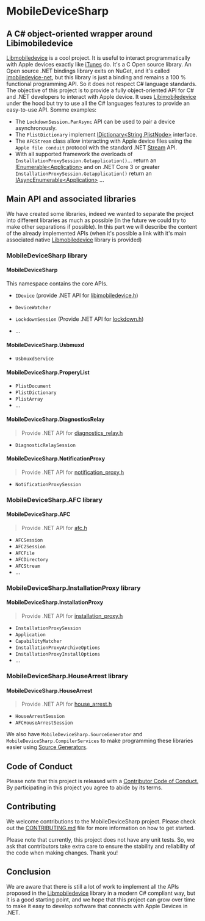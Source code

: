 # MobileDeviceSharp
## A C# object-oriented wrapper around Libimobiledevice
[Libmobiledevice](https://libimobiledevice.org/) is a cool project. It is useful to interact programmatically with Apple devices exactly like [iTunes](https://www.apple.com/itunes) do. It's a C Open source library. An Open source .NET bindings library exits on NuGet, and it's called [imobiledevice-net](https://www.nuget.org/packages/imobiledevice-net), but this library is just a binding and remains a 100 % functional programming API. So it does not respect C# language standards.
The objective of this project is to provide a fully object-oriented API for C# and .NET developers to interact with Apple device. It uses [Libimobiledevice](https://libimobiledevice.org) under the hood but try to use all the C# languages features to provide an easy-to-use API.
Somme examples:

- The `LockdownSession.ParAsync` API can be used to pair a device asynchronously.
- The `PlistDictionary` implement [IDictionary<String,PlistNode>](https://docs.microsoft.com/dotnet/api/system.collections.generic.idictionary-2) interface.
- The `AFCStream` class allow interacting with Apple device files using the `Apple file conduit` protocol with the standard .NET [Stream](https://docs.microsoft.com/dotnet/api/system.io.stream) API.
- With all supported framework the overloads of `InstallationProxySession.Getapplication()`... return an [IEnumerable&lt;Application&gt;](https://learn.microsoft.com/dotnet/api/system.collections.generic.ienumerable-1) and on .NET Core 3 or greater `InstallationProxySession.Getapplication()` return an [IAsyncEnumerable&lt;Application&gt;](https://learn.microsoft.com/dotnet/api/system.collections.generic.iasyncenumerable-1)
…

## Main API and associated libraries
We have created some libraries, indeed we wanted to separate the project into different libraries as much as possible (in the future we could try to make other separations if possible). In this part we will describe the content of the already implemented APIs (when it's possible a link with it's main associated native [Libmobiledevice](https://libimobiledevice.org/) library is provided)
### MobileDeviceSharp library
#### MobileDeviceSharp
This namespace contains the core APIs.
- `IDevice` (provide .NET API for [libimobiledevice.h](https://docs.libimobiledevice.org/libimobiledevice/latest/libimobiledevice_8h.html))
- `DeviceWatcher`
- `LockdownSession` (Provide .NET API for [lockdown.h](https://docs.libimobiledevice.org/libimobiledevice/latest/lockdown_8h.html))

- …

#### MobileDeviceSharp.Usbmuxd
- `UsbmuxdService`

#### MobileDeviceSharp.ProperyList
- `PlistDocument`
- `PlistDictionary`
- `PlistArray`
- …
#### MobileDeviceSharp.DiagnosticsRelay
> Provide .NET API for [diagnostics_relay.h](https://docs.libimobiledevice.org/libimobiledevice/latest/diagnostics__relay_8h.html)
- `DiagnosticRelaySession`
#### MobileDeviceSharp.NotificationProxy
> Provide .NET API for [notification_proxy.h](https://docs.libimobiledevice.org/libimobiledevice/latest/notification__proxy_8h.html)
- `NotificationProxySession`
### MobileDeviceSharp.AFC library
#### MobileDeviceSharp.AFC
> Provide .NET API for [afc.h](https://docs.libimobiledevice.org/libimobiledevice/latest/afc_8h.html)
- `AFCSession`
- `AFC2Session`
- `AFCFile`
- `AFCDirectory`
- `AFCStream`
- …
### MobileDeviceSharp.InstallationProxy library
#### MobileDeviceSharp.InstallationProxy
> Provide .NET API for [installation_proxy.h](https://docs.libimobiledevice.org/libimobiledevice/latest/installation__proxy_8h.html)
- `InstallationProxySession`
- `Application`
- `CapabilityMatcher`
- `InstallationProxyArchiveOptions`
- `InstallationProxyInstallOptions`
- …

### MobileDeviceSharp.HouseArrest library
#### MobileDeviceSharp.HouseArrest
> Provide .NET API for [house_arrest.h](https://docs.libimobiledevice.org/libimobiledevice/latest/house_arrest_8h.html)
- `HouseArrestSession`
- `AFCHouseArrestSession`

We also have `MobileDeviceSharp.SourceGenerator` and `MobileDeviceSharp.CompilerServices` to make programming these libraries easier using [Source Generators](https://docs.microsoft.com/dotnet/csharp/roslyn-sdk/source-generators-overview).
## Code of Conduct
Please note that this project is released with a [Contributor Code of Conduct.](CODE_OF_CONDUCT.md) By participating in this project you agree to abide by its terms.

## Contributing
We welcome contributions to the MobileDeviceSharp project. Please check out the [CONTRIBUTING.md](CONTRIBUTING.md) file for more information on how to get started.

Please note that currently, this project does not have any unit tests. So, we ask that contributors take extra care to ensure the stability and reliability of the code when making changes. Thank you!

## Conclusion
We are aware that there is still a lot of work to implement all the APIs proposed in the [Libmobiledevice](https://libimobiledevice.org/) library in a modern C# compliant way, but it is a good starting point, and we hope that this project can grow over time to make it easy to develop software that connects with Apple Devices in .NET.
